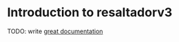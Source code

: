 # Introduction to resaltadorv3

TODO: write [great documentation](http://jacobian.org/writing/what-to-write/)
